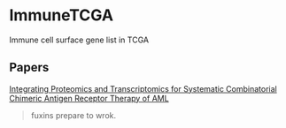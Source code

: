 # ImmuneTCGA
Immune cell surface gene list in TCGA

## Papers
[Integrating Proteomics and Transcriptomics for Systematic Combinatorial Chimeric Antigen Receptor Therapy of AML](https://www.sciencedirect.com/science/article/pii/S1535610817304087)

> fuxins prepare to wrok.